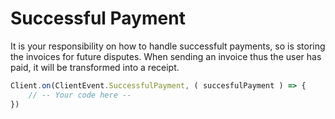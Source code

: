 # Successful Payment

It is your responsibility on how to handle successfult payments, so is storing the invoices for future disputes. When sending an invoice thus the user has paid, it will be transformed into a receipt.

```ts
Client.on(ClientEvent.SuccessfulPayment, ( succesfulPayment ) => {
    // -- Your code here --
})
```